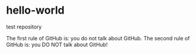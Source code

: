 # hello-world
test repository

The first rule of GitHub is: you do not talk about GitHub. 
The second rule of GitHub is: you DO NOT talk about GitHub!
